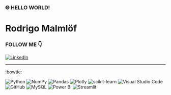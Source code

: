 <picture>
 <source media="(prefers-color-scheme: dark)" srcset="https://encrypted-tbn0.gstatic.com/images?q=tbn:ANd9GcTfvqOBuGhM2zO2Xn0Tn29WFzTRJgKaa8Yx3Q&usqp=CAU">
 <source media="(prefers-color-scheme: light)" https://blog.keyequipmentfinance.com/hubfs/Jeff%20Bell_data%20analytics%20article_KEF%20banner.jpg">
 <img alt="" src="https://encrypted-tbn0.gstatic.com/images?q=tbn:ANd9GcTfvqOBuGhM2zO2Xn0Tn29WFzTRJgKaa8Yx3Q&usqp=CAU">
</picture>

### 🌐 HELLO WORLD! 

# Rodrigo Malmlöf

### FOLLOW ME :point_down: 

[![LinkedIn](https://img.shields.io/badge/LinkedIn-%230077B5.svg?logo=linkedin&logoColor=white)](https://www.linkedin.com/in/rherguedas/) 
<hr>

:bowtie:

![Python](https://img.shields.io/badge/python-3670A0?style=for-the-badge&logo=python&logoColor=ffdd54) ![NumPy](https://img.shields.io/badge/numpy-%23013243.svg?style=for-the-badge&logo=numpy&logoColor=white) ![Pandas](https://img.shields.io/badge/pandas-%23150458.svg?style=for-the-badge&logo=pandas&logoColor=white) ![Plotly](https://img.shields.io/badge/Plotly-%233F4F75.svg?style=for-the-badge&logo=plotly&logoColor=white) ![scikit-learn](https://img.shields.io/badge/scikit--learn-%23F7931E.svg?style=for-the-badge&logo=scikit-learn&logoColor=white) ![Visual Studio Code](https://img.shields.io/badge/Visual%20Studio%20Code-0078d7.svg?style=for-the-badge&logo=visual-studio-code&logoColor=white) ![GitHub](https://img.shields.io/badge/github-%23121011.svg?style=for-the-badge&logo=github&logoColor=white) ![MySQL](https://img.shields.io/badge/mysql-%2300f.svg?style=for-the-badge&logo=mysql&logoColor=white) ![Power Bi](https://img.shields.io/badge/power_bi-F2C811?style=for-the-badge&logo=powerbi&logoColor=black) ![Streamlit](https://img.shields.io/badge/Streamlit-EF3939?style=for-the-badge&logo=Streamlit&logoColor=white)
